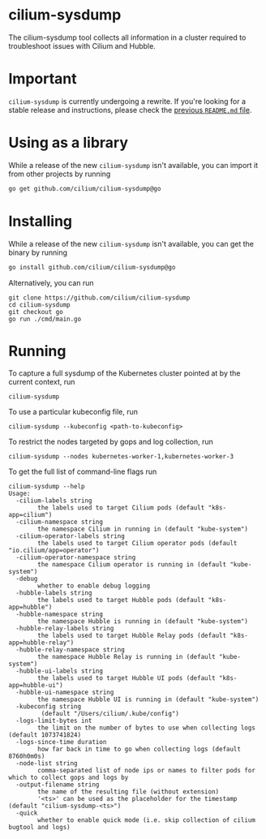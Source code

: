 # cilium-sysdump

The cilium-sysdump tool collects all information in a cluster required to troubleshoot issues with Cilium and Hubble.

# Important

`cilium-sysdump` is currently undergoing a rewrite.
If you're looking for a stable release and instructions, please check the [previous `README.md` file](README.prev.md).

# Using as a library

While a release of the new `cilium-sysdump` isn't available, you can import it from other projects by running

```bash
go get github.com/cilium/cilium-sysdump@go
```

# Installing

While a release of the new `cilium-sysdump` isn't available, you can get the binary by running

```bash
go install github.com/cilium/cilium-sysdump@go
```

Alternatively, you can run

```
git clone https://github.com/cilium/cilium-sysdump
cd cilium-sysdump
git checkout go
go run ./cmd/main.go
```

# Running

To capture a full sysdump of the Kubernetes cluster pointed at by the current context, run

```
cilium-sysdump
```

To use a particular kubeconfig file, run

```
cilium-sysdump --kubeconfig <path-to-kubeconfig>
```

To restrict the nodes targeted by gops and log collection, run

```
cilium-sysdump --nodes kubernetes-worker-1,kubernetes-worker-3
```

To get the full list of command-line flags run


```
cilium-sysdump --help
Usage:
  -cilium-labels string
        the labels used to target Cilium pods (default "k8s-app=cilium")
  -cilium-namespace string
        the namespace Cilium in running in (default "kube-system")
  -cilium-operator-labels string
        the labels used to target Cilium operator pods (default "io.cilium/app=operator")
  -cilium-operator-namespace string
        the namespace Cilium operator is running in (default "kube-system")
  -debug
        whether to enable debug logging
  -hubble-labels string
        the labels used to target Hubble pods (default "k8s-app=hubble")
  -hubble-namespace string
        the namespace Hubble is running in (default "kube-system")
  -hubble-relay-labels string
        the labels used to target Hubble Relay pods (default "k8s-app=hubble-relay")
  -hubble-relay-namespace string
        the namespace Hubble Relay is running in (default "kube-system")
  -hubble-ui-labels string
        the labels used to target Hubble UI pods (default "k8s-app=hubble-ui")
  -hubble-ui-namespace string
        the namespace Hubble UI is running in (default "kube-system")
  -kubeconfig string
         (default "/Users/cilium/.kube/config")
  -logs-limit-bytes int
        the limit on the number of bytes to use when collecting logs (default 1073741824)
  -logs-since-time duration
        how far back in time to go when collecting logs (default 8760h0m0s)
  -node-list string
        comma-separated list of node ips or names to filter pods for which to collect gops and logs by
  -output-filename string
        the name of the resulting file (without extension)
        '<ts>' can be used as the placeholder for the timestamp (default "cilium-sysdump-<ts>")
  -quick
        whether to enable quick mode (i.e. skip collection of cilium bugtool and logs)
```
